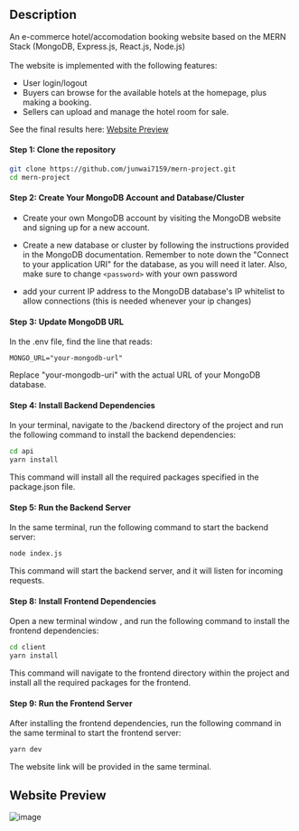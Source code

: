 ## Description
An e-commerce hotel/accomodation booking website based on the MERN Stack (MongoDB, Express.js, React.js, Node.js) </br> </br>
The website is implemented with the following features:
- User login/logout 
- Buyers can browse for the available hotels at the homepage, plus making a booking.
- Sellers can upload and manage the hotel room for sale.

See the final results here: [Website Preview](https://github.com/junwai7159/mern-project/edit/master/README.md#website-preview)

#### Step 1: Clone the repository

```bash
git clone https://github.com/junwai7159/mern-project.git
cd mern-project
```

#### Step 2: Create Your MongoDB Account and Database/Cluster

- Create your own MongoDB account by visiting the MongoDB website and signing up for a new account.

- Create a new database or cluster by following the instructions provided in the MongoDB documentation. Remember to note down the "Connect to your application URI" for the database, as you will need it later. Also, make sure to change `<password>` with your own password

- add your current IP address to the MongoDB database's IP whitelist to allow connections (this is needed whenever your ip changes)

#### Step 3: Update MongoDB URL

In the .env file, find the line that reads:

`MONGO_URL="your-mongodb-url"`

Replace "your-mongodb-uri" with the actual URL of your MongoDB database.

#### Step 4: Install Backend Dependencies

In your terminal, navigate to the /backend directory of the project and run the following command to install the backend dependencies:

```bash
cd api
yarn install
```

This command will install all the required packages specified in the package.json file.

#### Step 5: Run the Backend Server

In the same terminal, run the following command to start the backend server:

```bash
node index.js
```

This command will start the backend server, and it will listen for incoming requests.

#### Step 8: Install Frontend Dependencies

Open a new terminal window , and run the following command to install the frontend dependencies:

```bash
cd client
yarn install
```

This command will navigate to the frontend directory within the project and install all the required packages for the frontend.

#### Step 9: Run the Frontend Server

After installing the frontend dependencies, run the following command in the same terminal to start the frontend server:

```bash
yarn dev
```
The website link will be provided in the same terminal.

## Website Preview
![image](https://github.com/junwai7159/mern-project/assets/67097978/c96989f6-e43c-4efd-bce3-763f71a47ceb)


